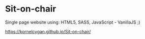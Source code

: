 # Sit-on-chair

Single page website using:
HTML5,
SASS,
JavaScript - VanillaJS ;)

https://kornelcygan.github.io/Sit-on-chair/
